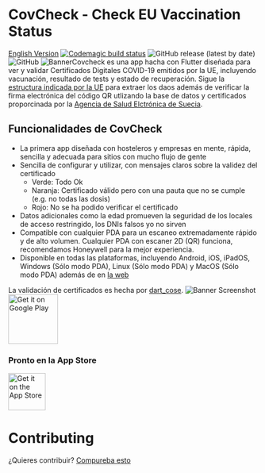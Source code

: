 # CovCheck - Check EU Vaccination Status
[English Version](https://github.com/aguilaair/covid-certificate-checker#readme)
[![Codemagic build status](https://api.codemagic.io/apps/61ae30a600c5fee93a2b32db/61af835df16a5919d7c363fc/status_badge.svg)](https://codemagic.io/apps/61ae30a600c5fee93a2b32db/61af835df16a5919d7c363fc/latest_build) ![GitHub release (latest by date)](https://img.shields.io/github/v/release/aguilaair/covid-certificate-checker) ![GitHub](https://img.shields.io/github/license/aguilaair/covid-certificate-checker)
![Banner](https://raw.githubusercontent.com/aguilaair/covid-certificate-checker/main/assets/promo/banner-es.svg)Covcheck es una app hacha con Flutter diseñada para ver y validar Certificados Digitales COVID-19 emitidos por la UE, incluyendo vacunación, resultado de tests y estado de recuperación. Sigue la [estructura indicada por la UE](https://ec.europa.eu/health/sites/health/files/ehealth/docs/covid-certificate_json_specification_en.pdf) para extraer los daos además de verificar la firma electrónica del código QR utlizando la base de datos y certificados proporcinada por la [Agencia de Salud Elctrónica de Suecia](https://dgcg.covidbevis.se/tp/).

## Funcionalidades de CovCheck
- La primera app diseñada con hosteleros y empresas en mente, rápida, sencilla y adecuada para sitios con mucho flujo de gente
- Sencilla de configurar y utilizar, con mensajes claros sobre la validez del certificado
  - Verde: Todo Ok
  - Naranja: Certificado válido pero con una pauta que no se cumple (e.g. no todas las dosis)
  - Rojo: No se ha podido verificar el certificado
- Datos adicionales como la edad promueven la seguridad de los locales de acceso restringido, los DNIs falsos yo no sirven
- Compatible con cualquier PDA para un escaneo extremadamente rápido y de alto volumen. Cualquier PDA con escaner 2D (QR) funciona, recomendamos Honeywell para la mejor experiencia.
- Disponible en todas las plataformas, incluyendo Android, iOS, iPadOS, Windows (Sólo modo PDA), Linux (Sólo modo PDA) y MacOS (Sólo modo PDA) además de en [la web](https://covcheck.eduardom.dev)

La validación de certificados es hecha por [dart_cose](https://pub.dev/packages/dart_cose).
![Banner Screenshot](https://raw.githubusercontent.com/aguilaair/covid-certificate-checker/main/assets/promo/Banner%20Main%20ES.png)
<a href='https://play.google.com/store/apps/details?id=dev.eduardom.covcheck&pcampaignid=pcampaignidMKT-Other-global-all-co-prtnr-py-PartBadge-Mar2515-1'><img alt='Get it on Google Play' src='https://play.google.com/intl/en_us/badges/static/images/badges/en_badge_web_generic.png' height=100/></a>
### Pronto en la App Store
<a href='#'><img alt='Get it on the App Store' src='https://www.pngmart.com/files/10/Download-On-The-App-Store-PNG-Photos.png' height=75/></a> 

# Contributing
¿Quieres contribuir? [Compureba esto](https://github.com/aguilaair/covid-certificate-checker#contributing)



